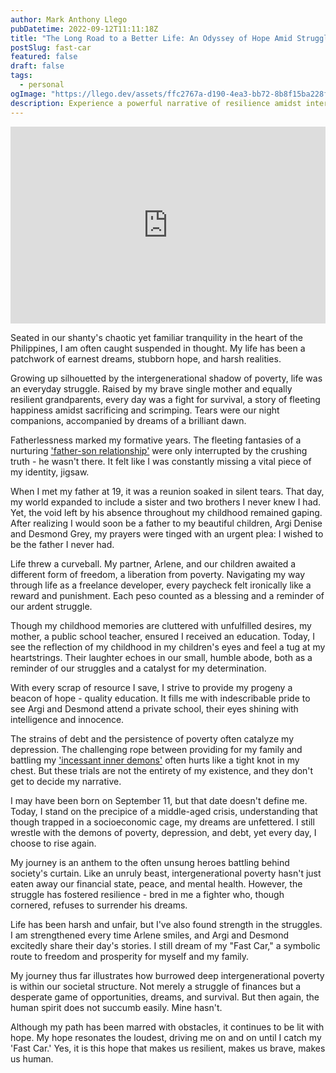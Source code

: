 ```yaml
---
author: Mark Anthony Llego
pubDatetime: 2022-09-12T11:11:18Z
title: "The Long Road to a Better Life: An Odyssey of Hope Amid Struggles"
postSlug: fast-car
featured: false
draft: false
tags:
  - personal
ogImage: "https://llego.dev/assets/ffc2767a-d190-4ea3-bb72-8b8f15ba228f.jpg"
description: Experience a powerful narrative of resilience amidst intergenerational poverty from a 31-year old Filipino man. A tale of dreams, hope, and struggle in fighting poverty, providing for a family, and overcoming depression, it emphasizes the enduring strength of the human spirit.
---
```


<iframe width="100%" height="315" src="https://www.youtube.com/embed/AIOAlaACuv4?si=EZN0fl5l8u1W1kXs" title="YouTube video player" frameborder="0" allow="accelerometer; autoplay; clipboard-write; encrypted-media; gyroscope; picture-in-picture; web-share" allowfullscreen></iframe>

Seated in our shanty's chaotic yet familiar tranquility in the heart of the Philippines, I am often caught suspended in thought. My life has been a patchwork of earnest dreams, stubborn hope, and harsh realities.

Growing up silhouetted by the intergenerational shadow of poverty, life was an everyday struggle. Raised by my brave single mother and equally resilient grandparents, every day was a fight for survival, a story of fleeting happiness amidst sacrificing and scrimping. Tears were our night companions, accompanied by dreams of a brilliant dawn.

Fatherlessness marked my formative years. The fleeting fantasies of a nurturing ['father-son relationship'](https://llego.dev/posts/gun-ownership/) were only interrupted by the crushing truth - he wasn't there. It felt like I was constantly missing a vital piece of my identity, jigsaw.

When I met my father at 19, it was a reunion soaked in silent tears. That day, my world expanded to include a sister and two brothers I never knew I had. Yet, the void left by his absence throughout my childhood remained gaping. After realizing I would soon be a father to my beautiful children, Argi Denise and Desmond Grey, my prayers were tinged with an urgent plea: I wished to be the father I never had.

Life threw a curveball. My partner, Arlene, and our children awaited a different form of freedom, a liberation from poverty. Navigating my way through life as a freelance developer, every paycheck felt ironically like a reward and punishment. Each peso counted as a blessing and a reminder of our ardent struggle.

Though my childhood memories are cluttered with unfulfilled desires, my mother, a public school teacher, ensured I received an education. Today, I see the reflection of my childhood in my children's eyes and feel a tug at my heartstrings. Their laughter echoes in our small, humble abode, both as a reminder of our struggles and a catalyst for my determination.

With every scrap of resource I save, I strive to provide my progeny a beacon of hope - quality education. It fills me with indescribable pride to see Argi and Desmond attend a private school, their eyes shining with intelligence and innocence.

The strains of debt and the persistence of poverty often catalyze my depression. The challenging rope between providing for my family and battling my ['incessant inner demons'](https://llego.dev/posts/echoes-evolution-dance-inner-demons/) often hurts like a tight knot in my chest. But these trials are not the entirety of my existence, and they don't get to decide my narrative.

I may have been born on September 11, but that date doesn't define me. Today, I stand on the precipice of a middle-aged crisis, understanding that though trapped in a socioeconomic cage, my dreams are unfettered. I still wrestle with the demons of poverty, depression, and debt, yet every day, I choose to rise again.

My journey is an anthem to the often unsung heroes battling behind society's curtain. Like an unruly beast, intergenerational poverty hasn't just eaten away our financial state, peace, and mental health. However, the struggle has fostered resilience - bred in me a fighter who, though cornered, refuses to surrender his dreams.

Life has been harsh and unfair, but I've also found strength in the struggles. I am strengthened every time Arlene smiles, and Argi and Desmond excitedly share their day's stories. I still dream of my "Fast Car," a symbolic route to freedom and prosperity for myself and my family.

My journey thus far illustrates how burrowed deep intergenerational poverty is within our societal structure. Not merely a struggle of finances but a desperate game of opportunities, dreams, and survival. But then again, the human spirit does not succumb easily. Mine hasn't.

Although my path has been marred with obstacles, it continues to be lit with hope. My hope resonates the loudest, driving me on and on until I catch my 'Fast Car.' Yes, it is this hope that makes us resilient, makes us brave, makes us human.
